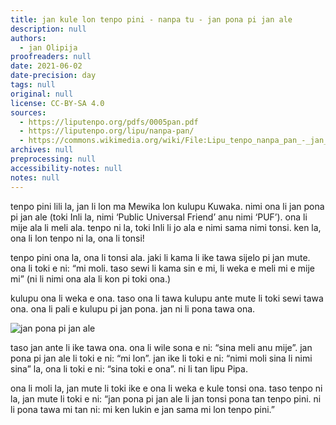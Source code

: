 ```yaml
---
title: jan kule lon tenpo pini - nanpa tu - jan pona pi jan ale
description: null
authors:
  - jan Olipija
proofreaders: null
date: 2021-06-02
date-precision: day
tags: null
original: null
license: CC-BY-SA 4.0
sources:
  - https://liputenpo.org/pdfs/0005pan.pdf
  - https://liputenpo.org/lipu/nanpa-pan/
  - https://commons.wikimedia.org/wiki/File:Lipu_tenpo_nanpa_pan_-_jan_pona_pi_jan_ale.png
archives: null
preprocessing: null
accessibility-notes: null
notes: null
---
```


tenpo pini lili la, jan li lon ma Mewika lon kulupu Kuwaka. nimi ona li jan pona pi jan ale (toki Inli la, nimi ‘Public Universal Friend’ anu nimi ‘PUF’). ona li mije ala li meli ala. tenpo ni la, toki Inli li jo ala e nimi sama nimi tonsi. ken la, ona li lon tenpo ni la, ona li tonsi!

tenpo pini ona la, ona li tonsi ala. jaki li kama li ike tawa sijelo pi jan mute. ona li toki e ni: “mi moli. taso sewi li kama sin e mi, li weka e meli mi e mije mi” (ni li nimi ona ala li kon pi toki ona.)

kulupu ona li weka e ona. taso ona li tawa kulupu ante mute li toki sewi tawa ona. ona li pali e kulupu pi jan pona. jan ni li pona tawa ona.

![jan pona pi jan ale](https://upload.wikimedia.org/wikipedia/commons/a/a9/Lipu_tenpo_nanpa_pan_-_jan_pona_pi_jan_ale.png)

taso jan ante li ike tawa ona. ona li wile sona e ni: “sina meli anu mije”. jan pona pi jan ale li toki e ni: “mi lon”. jan ike li toki e ni: “nimi moli sina li nimi sina” la, ona li toki e ni: “sina toki e ona”. ni li tan lipu Pipa.

ona li moli la, jan mute li toki ike e ona li weka e kule tonsi ona. taso tenpo ni la, jan mute li toki e ni: “jan pona pi jan ale li jan tonsi pona tan tenpo pini. ni li pona tawa mi tan ni: mi ken lukin e jan sama mi lon tenpo pini.”
